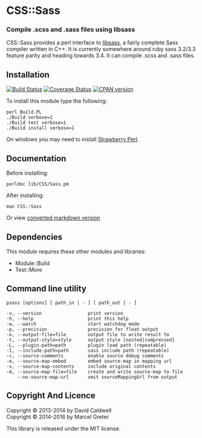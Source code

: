 CSS::Sass
=========

### Compile .scss and .sass files using libsass

CSS::Sass provides a perl interface to [libsass][1], a fairly complete Sass
compiler written in C++.  It is currently somewhere around ruby sass 3.2/3.3
feature parity and heading towards 3.4. It can compile .scss and .sass files.

[1]: https://github.com/sass/libsass

Installation
------------

[![Build Status](https://travis-ci.org/sass/perl-libsass.svg?branch=master)](https://travis-ci.org/sass/perl-libsass)
[![Coverage Status](https://img.shields.io/coveralls/sass/perl-libsass.svg)](https://coveralls.io/r/sass/perl-libsass?branch=master)
[![CPAN version](https://badge.fury.io/pl/CSS-Sass.svg)](http://badge.fury.io/pl/CSS-Sass)

To install this module type the following:

    perl Build.PL
    ./Build verbose=1
    ./Build test verbose=1
    ./Build install verbose=1

On windows you may need to install [Strawberry Perl](http://strawberryperl.com/).

Documentation
-------------

Before installing:

    perldoc lib/CSS/Sass.pm

After installing:

    man CSS::Sass

Or view [converted markdown version][1]

[1]: https://github.com/sass/perl-libsass/blob/master/lib/CSS/Sass.md

Dependencies
------------

This module requires these other modules and libraries:

  * Module::Build
  * Test::More

Command line utility
--------------------

```
psass [options] [ path_in | - ] [ path_out | - ]
```

```
-v, --version                 print version
-h, --help                    print this help
-w, --watch                   start watchdog mode
-p, --precision               precision for float output
-o, --output-file=file        output file to write result to
-t, --output-style=style      output style [nested|compressed]
-L, --plugin-path=path        plugin load path (repeatable)
-I, --include-path=path       sass include path (repeatable)
-c, --source-comments         enable source debug comments
-e, --source-map-embed        embed source-map in mapping url
-s, --source-map-contents     include original contents
-m, --source-map-file=file    create and write source-map to file
    --no-source-map-url       omit sourceMappingUrl from output
```

Copyright And Licence
---------------------

Copyright © 2013-2014 by David Caldwell  
Copyright © 2014-2016 by Marcel Greter

This library is released under the MIT license.